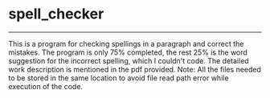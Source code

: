 # spell_checker
---
This is a program for checking spellings in a paragraph and correct the mistakes.
The program is only 75% completed, the rest 25% is the word suggestion for the incorrect spelling, which I couldn't code.
The detailed work description is mentioned in the pdf provided.
Note: All the files needed to be stored in the same location to avoid file read path error while execution of the code.
